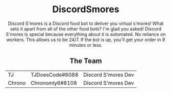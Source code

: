 <html>
<div align="center">
<h1>DiscordSmores</h1>

Discord S'mores is a Discord food bot to deliver you virtual s'mores! What sets it apart from all of the other food bots? I'm glad you asked! Discord S'mores is special because everything about it is automated. No reliance on workers. This allows us to be 24/7. If the bot is up, you'll get your order in 9 minutes or less.

<b>The Team</b>
-----------------------
 <table style="width:100%">
<tr>
    <td>TJ</td>
    <td>TJDoesCode#6088</td>
    <td>Discord S'mores Dev</td>
  </tr>
  <tr>
    <td>Chrono</td>
    <td>Chronomly6#8108</td>
    <td>Discord S'mores Dev</td>
    </tr>
    </table> 
</div>
</html>
